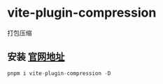 # vite-plugin-compression
打包压缩

## 安装 [官网地址](https://github.com/vbenjs/vite-plugin-compression/blob/main/README.zh_CN.md)
``` js
pnpm i vite-plugin-compression -D
```